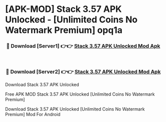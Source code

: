 # [APK-MOD] Stack 3.57 APK Unlocked - [Unlimited Coins No Watermark Premium] opq1a



<div align="center">
<h3>🔴 Download [Server1] 👉👉 <a href="https://momento.my/?title=Stack_3.57_APK_Unlocked">Stack 3.57 APK Unlocked Mod Apk</a></h3><br>

<h3>🔴 Download [Server2] 👉👉 <a href="https://momento.my/?title=Stack_3.57_APK_Unlocked">Stack 3.57 APK Unlocked Mod Apk</a></h3>
</div>



Download Stack 3.57 APK Unlocked 

Free APK MOD Stack 3.57 APK Unlocked [Unlimited Coins No Watermark Premium]

Download Stack 3.57 APK Unlocked [Unlimited Coins No Watermark Premium] Mod For Android
